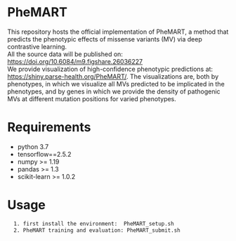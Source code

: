 # PheMART
This repository hosts the official implementation of PheMART, a method that predicts the phenotypic effects of missense variants (MV) via deep contrastive learning.        
All the source data will be published on: https://doi.org/10.6084/m9.figshare.26036227   
We provide visualization of high-confidence phenotypic predictions at: https://shiny.parse-health.org/PheMART/. The visualizations are, both by phenotypes, in which we visualize all MVs predicted to be implicated in the phenotypes, and by genes in which we provide the density of pathogenic MVs at different mutation positions for varied phenotypes.    



# Requirements
* python 3.7
* tensorflow==2.5.2
* numpy >= 1.19
* pandas >= 1.3
* scikit-learn >= 1.0.2

# Usage
```sh
  1. first install the environment:  PheMART_setup.sh
  2. PheMART training and evaluation: PheMART_submit.sh
```
